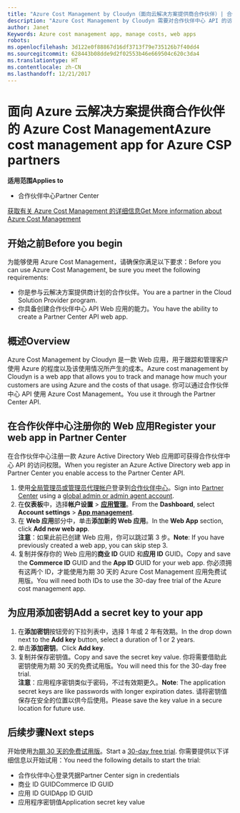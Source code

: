```yaml
---
title: "Azure Cost Management by Cloudyn（面向云解决方案提供商合作伙伴）| 合作伙伴中心"
description: "Azure Cost Management by Cloudyn 需要对合作伙伴中心 API 的访问权限进行预配。"
author: Janet
Keywords: Azure cost management app, manage costs, web apps
robots: 
ms.openlocfilehash: 3d122e0f88867d16df3713f79e735126b7f40dd4
ms.sourcegitcommit: 628443b08dde9d2f02553b46e669504c620c3da4
ms.translationtype: HT
ms.contentlocale: zh-CN
ms.lasthandoff: 12/21/2017
---
```

# <a name="azure-cost-management-app-for-azure-csp-partners"></a><span data-ttu-id="fea37-103">面向 Azure 云解决方案提供商合作伙伴的 Azure Cost Management</span><span class="sxs-lookup"><span data-stu-id="fea37-103">Azure cost management app for Azure CSP partners</span></span>  

**<span data-ttu-id="fea37-104">适用范围</span><span class="sxs-lookup"><span data-stu-id="fea37-104">Applies to</span></span>**

-  <span data-ttu-id="fea37-105">合作伙伴中心</span><span class="sxs-lookup"><span data-stu-id="fea37-105">Partner Center</span></span>

[<span data-ttu-id="fea37-106">获取有关 Azure Cost Management 的详细信息</span><span class="sxs-lookup"><span data-stu-id="fea37-106">Get More information about Azure Cost Management</span></span>](https://go.microsoft.com/fwlink/p/?linkid=857893)

## <a name="before-you-begin"></a><span data-ttu-id="fea37-107">开始之前</span><span class="sxs-lookup"><span data-stu-id="fea37-107">Before you begin</span></span>
<span data-ttu-id="fea37-108">为能够使用 Azure Cost Management，请确保你满足以下要求：</span><span class="sxs-lookup"><span data-stu-id="fea37-108">Before you can use Azure Cost Management, be sure you meet the following requirements:</span></span>
- <span data-ttu-id="fea37-109">你是参与云解决方案提供商计划的合作伙伴。</span><span class="sxs-lookup"><span data-stu-id="fea37-109">You are a partner in the Cloud Solution Provider program.</span></span>
- <span data-ttu-id="fea37-110">你具备创建合作伙伴中心 API Web 应用的能力。</span><span class="sxs-lookup"><span data-stu-id="fea37-110">You have the ability to create a Partner Center API web app.</span></span>

## <a name="overview"></a><span data-ttu-id="fea37-111">概述</span><span class="sxs-lookup"><span data-stu-id="fea37-111">Overview</span></span>

<span data-ttu-id="fea37-112">Azure Cost Management by Cloudyn 是一款 Web 应用，用于跟踪和管理客户使用 Azure 的程度以及该使用情况所产生的成本。</span><span class="sxs-lookup"><span data-stu-id="fea37-112">Azure cost management by Cloudyn is a web app that allows you to track and manage how much your customers are using Azure and the costs of that usage.</span></span> <span data-ttu-id="fea37-113">你可以通过合作伙伴中心 API 使用 Azure Cost Management。</span><span class="sxs-lookup"><span data-stu-id="fea37-113">You use it through the Partner Center API.</span></span>

## <a name="register-your-web-app-in-partner-center"></a><span data-ttu-id="fea37-114">在合作伙伴中心注册你的 Web 应用</span><span class="sxs-lookup"><span data-stu-id="fea37-114">Register your web app in Partner Center</span></span>
<span data-ttu-id="fea37-115">在合作伙伴中心注册一款 Azure Active Directory Web 应用即可获得合作伙伴中心 API 的访问权限。</span><span class="sxs-lookup"><span data-stu-id="fea37-115">When you register an Azure Active Directory web app in Partner Center you enable access to the Partner Center API.</span></span> 
1.  <span data-ttu-id="fea37-116">使用[全局管理员或管理员代理帐户](create-user-accounts-and-set-permissions.md)登录到[合作伙伴中心](https://partnercenter.microsoft.com/en-us/pcv/dashboard/overview)。</span><span class="sxs-lookup"><span data-stu-id="fea37-116">Sign into [Partner Center](https://partnercenter.microsoft.com/en-us/pcv/dashboard/overview) using a [global admin or admin agent account](create-user-accounts-and-set-permissions.md).</span></span>
2.  <span data-ttu-id="fea37-117">在**仪表板**中，选择**帐户设置** &gt; **[应用管理](https://partnercenter.microsoft.com/en-us/pcv/apiintegration/appmanagement)**。</span><span class="sxs-lookup"><span data-stu-id="fea37-117">From the **Dashboard**, select **Account settings** &gt; **[App management](https://partnercenter.microsoft.com/en-us/pcv/apiintegration/appmanagement)**.</span></span>
3.  <span data-ttu-id="fea37-118">在 **Web 应用**部分中，单击**添加新的 Web 应用**。</span><span class="sxs-lookup"><span data-stu-id="fea37-118">In the **Web App** section, click **Add new web app**.</span></span>
<br> <span data-ttu-id="fea37-119">**注意**：如果此前已创建 Web 应用，你可以跳过第 3 步。</span><span class="sxs-lookup"><span data-stu-id="fea37-119">**Note**: If you have previously created a web app, you can skip step 3.</span></span>
4.  <span data-ttu-id="fea37-120">复制并保存你的 Web 应用的**商业 ID** GUID 和**应用 ID** GUID。</span><span class="sxs-lookup"><span data-stu-id="fea37-120">Copy and save the **Commerce ID** GUID and the **App ID** GUID for your web app.</span></span> <span data-ttu-id="fea37-121">你必须拥有这两个 ID，才能使用为期 30 天的 Azure Cost Management 应用免费试用版。</span><span class="sxs-lookup"><span data-stu-id="fea37-121">You will need both IDs to use the 30-day free trial of the Azure cost management app.</span></span>

## <a name="add-a-secret-key-to-your-app"></a><span data-ttu-id="fea37-122">为应用添加密钥</span><span class="sxs-lookup"><span data-stu-id="fea37-122">Add a secret key to your app</span></span>
1.  <span data-ttu-id="fea37-123">在**添加密钥**按钮旁的下拉列表中，选择 1 年或 2 年有效期。</span><span class="sxs-lookup"><span data-stu-id="fea37-123">In the drop down next to the **Add key** button, select a duration of 1 or 2 years.</span></span>
2.  <span data-ttu-id="fea37-124">单击**添加密钥**。</span><span class="sxs-lookup"><span data-stu-id="fea37-124">Click **Add key**.</span></span> 
3.  <span data-ttu-id="fea37-125">复制并保存密钥值。</span><span class="sxs-lookup"><span data-stu-id="fea37-125">Copy and save the secret key value.</span></span> <span data-ttu-id="fea37-126">你将需要借助此密钥使用为期 30 天的免费试用版。</span><span class="sxs-lookup"><span data-stu-id="fea37-126">You will need this for the 30-day free trial.</span></span>
<br><span data-ttu-id="fea37-127">**注意**：应用程序密钥类似于密码，不过有效期更久。</span><span class="sxs-lookup"><span data-stu-id="fea37-127">**Note**: The application secret keys are like passwords with longer expiration dates.</span></span> <span data-ttu-id="fea37-128">请将密钥值保存在安全的位置以供今后使用。</span><span class="sxs-lookup"><span data-stu-id="fea37-128">Please save the key value in a secure location for future use.</span></span>

## <a name="next-steps"></a><span data-ttu-id="fea37-129">后续步骤</span><span class="sxs-lookup"><span data-stu-id="fea37-129">Next steps</span></span>
<span data-ttu-id="fea37-130">开始使用[为期 30 天的免费试用版](https://go.microsoft.com/fwlink/?linkid=857895)。</span><span class="sxs-lookup"><span data-stu-id="fea37-130">Start a [30-day free trial](https://go.microsoft.com/fwlink/?linkid=857895).</span></span>
<span data-ttu-id="fea37-131">你需要提供以下详细信息以开始试用：</span><span class="sxs-lookup"><span data-stu-id="fea37-131">You need the following details to start the trial:</span></span>
- <span data-ttu-id="fea37-132">合作伙伴中心登录凭据</span><span class="sxs-lookup"><span data-stu-id="fea37-132">Partner Center sign in credentials</span></span>
- <span data-ttu-id="fea37-133">商业 ID GUID</span><span class="sxs-lookup"><span data-stu-id="fea37-133">Commerce ID GUID</span></span>
- <span data-ttu-id="fea37-134">应用 ID GUID</span><span class="sxs-lookup"><span data-stu-id="fea37-134">App ID GUID</span></span>
- <span data-ttu-id="fea37-135">应用程序密钥值</span><span class="sxs-lookup"><span data-stu-id="fea37-135">Application secret key value</span></span>

